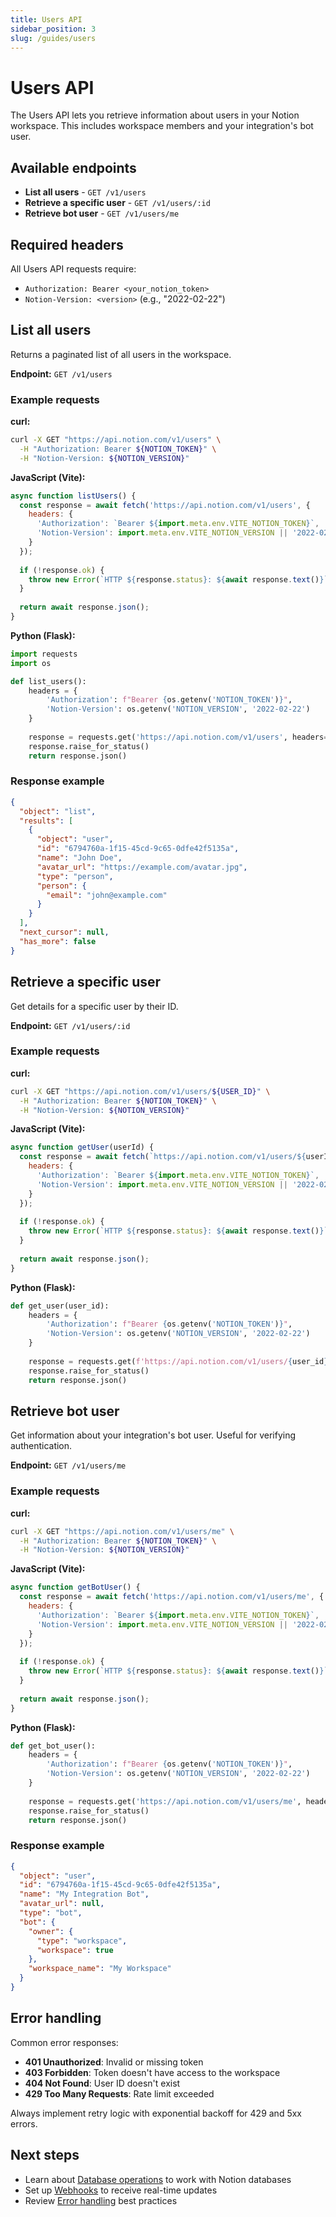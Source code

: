 ```yaml
---
title: Users API
sidebar_position: 3
slug: /guides/users
---
```


# Users API

The Users API lets you retrieve information about users in your Notion workspace. This includes workspace members and your integration's bot user.

## Available endpoints

- **List all users** - `GET /v1/users`
- **Retrieve a specific user** - `GET /v1/users/:id` 
- **Retrieve bot user** - `GET /v1/users/me`

## Required headers

All Users API requests require:
- `Authorization: Bearer <your_notion_token>`
- `Notion-Version: <version>` (e.g., "2022-02-22")

## List all users

Returns a paginated list of all users in the workspace.

**Endpoint:** `GET /v1/users`

### Example requests

**curl:**
```bash
curl -X GET "https://api.notion.com/v1/users" \
  -H "Authorization: Bearer ${NOTION_TOKEN}" \
  -H "Notion-Version: ${NOTION_VERSION}"
```

**JavaScript (Vite):**
```js
async function listUsers() {
  const response = await fetch('https://api.notion.com/v1/users', {
    headers: {
      'Authorization': `Bearer ${import.meta.env.VITE_NOTION_TOKEN}`,
      'Notion-Version': import.meta.env.VITE_NOTION_VERSION || '2022-02-22'
    }
  });
  
  if (!response.ok) {
    throw new Error(`HTTP ${response.status}: ${await response.text()}`);
  }
  
  return await response.json();
}
```

**Python (Flask):**
```python
import requests
import os

def list_users():
    headers = {
        'Authorization': f"Bearer {os.getenv('NOTION_TOKEN')}",
        'Notion-Version': os.getenv('NOTION_VERSION', '2022-02-22')
    }
    
    response = requests.get('https://api.notion.com/v1/users', headers=headers)
    response.raise_for_status()
    return response.json()
```

### Response example
```json
{
  "object": "list",
  "results": [
    {
      "object": "user",
      "id": "6794760a-1f15-45cd-9c65-0dfe42f5135a",
      "name": "John Doe",
      "avatar_url": "https://example.com/avatar.jpg",
      "type": "person",
      "person": {
        "email": "john@example.com"
      }
    }
  ],
  "next_cursor": null,
  "has_more": false
}
```

## Retrieve a specific user

Get details for a specific user by their ID.

**Endpoint:** `GET /v1/users/:id`

### Example requests

**curl:**
```bash
curl -X GET "https://api.notion.com/v1/users/${USER_ID}" \
  -H "Authorization: Bearer ${NOTION_TOKEN}" \
  -H "Notion-Version: ${NOTION_VERSION}"
```

**JavaScript (Vite):**
```js
async function getUser(userId) {
  const response = await fetch(`https://api.notion.com/v1/users/${userId}`, {
    headers: {
      'Authorization': `Bearer ${import.meta.env.VITE_NOTION_TOKEN}`,
      'Notion-Version': import.meta.env.VITE_NOTION_VERSION || '2022-02-22'
    }
  });
  
  if (!response.ok) {
    throw new Error(`HTTP ${response.status}: ${await response.text()}`);
  }
  
  return await response.json();
}
```

**Python (Flask):**
```python
def get_user(user_id):
    headers = {
        'Authorization': f"Bearer {os.getenv('NOTION_TOKEN')}",
        'Notion-Version': os.getenv('NOTION_VERSION', '2022-02-22')
    }
    
    response = requests.get(f'https://api.notion.com/v1/users/{user_id}', headers=headers)
    response.raise_for_status()
    return response.json()
```

## Retrieve bot user

Get information about your integration's bot user. Useful for verifying authentication.

**Endpoint:** `GET /v1/users/me`

### Example requests

**curl:**
```bash
curl -X GET "https://api.notion.com/v1/users/me" \
  -H "Authorization: Bearer ${NOTION_TOKEN}" \
  -H "Notion-Version: ${NOTION_VERSION}"
```

**JavaScript (Vite):**
```js
async function getBotUser() {
  const response = await fetch('https://api.notion.com/v1/users/me', {
    headers: {
      'Authorization': `Bearer ${import.meta.env.VITE_NOTION_TOKEN}`,
      'Notion-Version': import.meta.env.VITE_NOTION_VERSION || '2022-02-22'
    }
  });
  
  if (!response.ok) {
    throw new Error(`HTTP ${response.status}: ${await response.text()}`);
  }
  
  return await response.json();
}
```

**Python (Flask):**
```python
def get_bot_user():
    headers = {
        'Authorization': f"Bearer {os.getenv('NOTION_TOKEN')}",
        'Notion-Version': os.getenv('NOTION_VERSION', '2022-02-22')
    }
    
    response = requests.get('https://api.notion.com/v1/users/me', headers=headers)
    response.raise_for_status()
    return response.json()
```

### Response example
```json
{
  "object": "user",
  "id": "6794760a-1f15-45cd-9c65-0dfe42f5135a",
  "name": "My Integration Bot",
  "avatar_url": null,
  "type": "bot",
  "bot": {
    "owner": {
      "type": "workspace",
      "workspace": true
    },
    "workspace_name": "My Workspace"
  }
}
```

## Error handling

Common error responses:

- **401 Unauthorized**: Invalid or missing token
- **403 Forbidden**: Token doesn't have access to the workspace
- **404 Not Found**: User ID doesn't exist
- **429 Too Many Requests**: Rate limit exceeded

Always implement retry logic with exponential backoff for 429 and 5xx errors.

## Next steps

- Learn about [Database operations](/guides/databases) to work with Notion databases
- Set up [Webhooks](/webhooks) to receive real-time updates
- Review [Error handling](/errors) best practices
